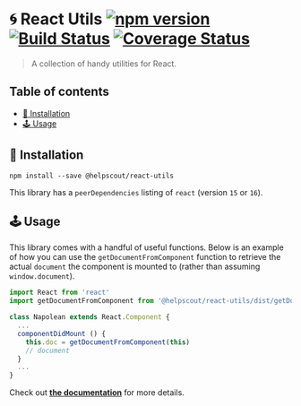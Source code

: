 # 🌀 React Utils [![npm version](https://badge.fury.io/js/%40helpscout%2Freact-utils.svg)](https://badge.fury.io/js/%40helpscout%2Freact-utils) [![Build Status](https://travis-ci.org/helpscout/react-utils.svg?branch=master)](https://travis-ci.org/helpscout/react-utils) [![Coverage Status](https://coveralls.io/repos/github/helpscout/react-utils/badge.svg?branch=master)](https://coveralls.io/github/helpscout/react-utils?branch=master)

> A collection of handy utilities for React.

## Table of contents

<!-- START doctoc generated TOC please keep comment here to allow auto update -->
<!-- DON'T EDIT THIS SECTION, INSTEAD RE-RUN doctoc TO UPDATE -->

- [🔧 Installation](#-installation)
- [🕹 Usage](#%F0%9F%95%B9-usage)

<!-- END doctoc generated TOC please keep comment here to allow auto update -->

## 🔧 Installation

```
npm install --save @helpscout/react-utils
```

This library has a `peerDependencies` listing of `react` (version `15` or `16`).

## 🕹 Usage

This library comes with a handful of useful functions. Below is an example of how you can use the `getDocumentFromComponent` function to retrieve the actual `document` the component is mounted to (rather than assuming `window.document`).

```jsx
import React from 'react'
import getDocumentFromComponent from '@helpscout/react-utils/dist/getDocumentFromComponent'

class Napolean extends React.Component {
  ...
  componentDidMount () {
    this.doc = getDocumentFromComponent(this)
    // document
  }
  ...
}
```

Check out **[the documentation](./docs/)** for more details.
